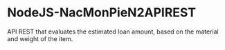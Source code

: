 # NodeJS-NacMonPieN2APIREST
API REST that evaluates the estimated loan amount, based on the material and weight of the item.
